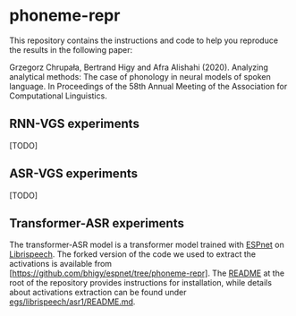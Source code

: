 # phoneme-repr

This repository contains the instructions and code to help you reproduce the results in the following paper:

Grzegorz Chrupała, Bertrand Higy and Afra Alishahi (2020). Analyzing analytical methods: The case of phonology in neural models of spoken language. In Proceedings of the 58th Annual Meeting of the Association for Computational Linguistics.

## RNN-VGS experiments
[TODO]

## ASR-VGS experiments
[TODO]

## Transformer-ASR experiments

The transformer-ASR model is a transformer model trained with
[ESPnet](https://github.com/espnet/espnet) on
[Librispeech](http://www.openslr.org/12/). The forked version of the code we
used to extract the activations is available from
[https://github.com/bhigy/espnet/tree/phoneme-repr]. The
[README](https://github.com/bhigy/espnet/blob/phoneme-repr/README.md) at the
root of the repository provides instructions for installation, while details about
activations extraction can be found under
[egs/librispeech/asr1/README.md](https://github.com/bhigy/espnet/blob/master/egs/librispeech/asr1/README.md).
